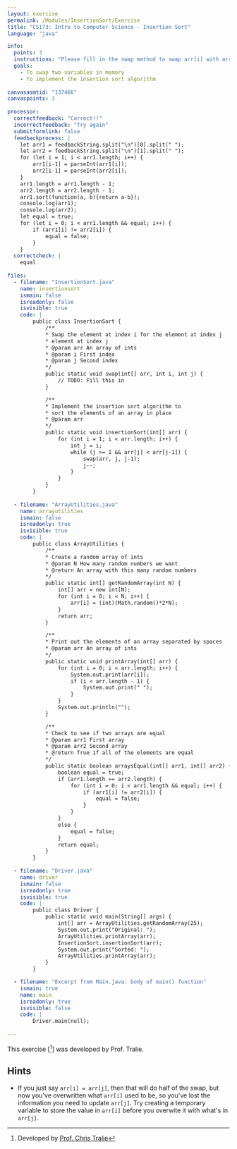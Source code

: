 ```yaml
---
layout: exercise
permalink: /Modules/InsertionSort/Exercise
title: "CS173: Intro to Computer Science - Insertion Sort"
language: "java"

info:
  points: 3
  instructions: "Please fill in the swap method to swap arr[i] with arr[j]. Below is some of the code we wrote in the video to setup random arrays, as well as skeleton code for insertion sort. The main method fills in a random array, prints that array, calls the insertionSort method, and then prints the result. Once this method works properly, your insertion sort code will properly sort the array."
  goals:
    - To swap two variables in memory
    - To implement the insertion sort algorithm
    
canvasasmtid: "137466"
canvaspoints: 3
    
processor:  
  correctfeedback: "Correct!!" 
  incorrectfeedback: "Try again"
  submitformlink: false
  feedbackprocess: | 
    let arr1 = feedbackString.split("\n")[0].split(" ");
    let arr2 = feedbackString.split("\n")[1].split(" ");
    for (let i = 1; i < arr1.length; i++) {
        arr1[i-1] = parseInt(arr1[i]);
        arr2[i-1] = parseInt(arr2[i]);
    }
    arr1.length = arr1.length - 1;
    arr2.length = arr2.length - 1;
    arr1.sort(function(a, b){return a-b});
    console.log(arr1);
    console.log(arr2);
    let equal = true;
    for (let i = 0; i < arr1.length && equal; i++) {
        if (arr1[i] != arr2[i]) {
            equal = false;
        }
    }
  correctcheck: |
    equal
 
files:
  - filename: "InsertionSort.java"
    name: insertionsort
    ismain: false
    isreadonly: false
    isvisible: true
    code: |
        public class InsertionSort {
            /**
            * Swap the element at index i for the element at index j
            * element at index j
            * @param arr An array of ints
            * @param i First index
            * @param j Second index
            */
            public static void swap(int[] arr, int i, int j) {
                // TODO: Fill this in
            }

            /**
            * Implement the insertion sort algorithm to
            * sort the elements of an array in place
            * @param arr 
            */
            public static void insertionSort(int[] arr) {
                for (int i = 1; i < arr.length; i++) {
                    int j = i;
                    while (j >= 1 && arr[j] < arr[j-1]) {
                        swap(arr, j, j-1);
                        j--;
                    }
                }
            }
        }
    
  - filename: "ArrayUtilities.java"
    name: arrayutilities
    ismain: false
    isreadonly: true
    isvisible: true
    code: |
        public class ArrayUtilities {
            /**
            * Create a random array of ints
            * @param N How many random numbers we want
            * @return An array with this many random numbers
            */
            public static int[] getRandomArray(int N) {
                int[] arr = new int[N];
                for (int i = 0; i < N; i++) {
                    arr[i] = (int)(Math.random()*2*N);
                }
                return arr;
            }

            /**
            * Print out the elements of an array separated by spaces
            * @param arr An array of ints
            */
            public static void printArray(int[] arr) {
                for (int i = 0; i < arr.length; i++) {
                    System.out.print(arr[i]);
                    if (i < arr.length - 1) {
                        System.out.print(" ");
                    }
                }
                System.out.println("");
            }

            /**
            * Check to see if two arrays are equal
            * @param arr1 First array
            * @param arr2 Second array
            * @return True if all of the elements are equal
            */
            public static boolean arraysEqual(int[] arr1, int[] arr2) {
                boolean equal = true;
                if (arr1.length == arr2.length) {
                    for (int i = 0; i < arr1.length && equal; i++) {
                        if (arr1[i] != arr2[i]) {
                            equal = false;
                        }
                    }
                }
                else {
                    equal = false;
                }
                return equal;
            }
        }
        
  - filename: "Driver.java"
    name: driver
    ismain: false
    isreadonly: true
    isvisible: true
    code: | 
        public class Driver {
            public static void main(String[] args) {
                int[] arr = ArrayUtilities.getRandomArray(25);
                System.out.print("Original: ");
                ArrayUtilities.printArray(arr);
                InsertionSort.insertionSort(arr);
                System.out.print("Sorted: ");
                ArrayUtilities.printArray(arr);
            }
        }    

  - filename: "Excerpt from Main.java: body of main() function"
    ismain: true
    name: main
    isreadonly: true
    isvisible: false
    code: |
        Driver.main(null);
        
---
```


This exercise \[[^1]\] was developed by Prof. Tralie.

## Hints

* If you just say `arr[i] = arr[j]`, then that will do half of the swap, but now you've overwritten what `arr[i]` used to be, so you've lost the information you need to update `arr[j]`. Try creating a temporary variable to store the value in `arr[i]` before you overwite it with what's in `arr[j]`.

[^1]: Developed by [Prof. Chris Tralie](https://www.ursinus.edu/live/profiles/4502-christopher-j-tralie)